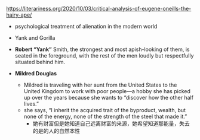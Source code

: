 https://literariness.org/2020/10/03/critical-analysis-of-eugene-oneills-the-hairy-ape/

- psychological treatment of alienation in the modern world
- Yank and Gorilla

- **Robert “Yank”** Smith, the strongest and most apish-looking of them, is seated in the foreground, with the rest of the men loudly but respectfully situated behind him.
- **Mildred Douglas**
    - Mildred is traveling with her aunt from the United States to the United Kingdom to work with poor people—a hobby she has picked up over the years because she wants to “discover how the other half lives.”
    - she says, “I inherit the acquired trait of the byproduct, wealth, but none of the energy, none of the strength of the steel that made it.”
        - 她有财富但是她知道自己远离财富的来源，她希望知道那能量，失去的是的人的自然本性